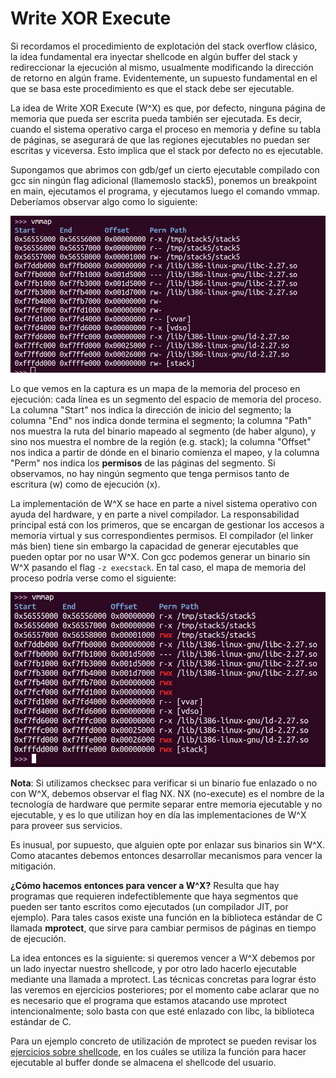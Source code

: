 # Write XOR Execute

Si recordamos el procedimiento de explotación del stack overflow clásico, la idea fundamental era inyectar shellcode en algún buffer del stack y redireccionar la ejecución al mismo, usualmente modificando la dirección de retorno en algún frame. Evidentemente, un supuesto fundamental en el que se basa este procedimiento es que el stack debe ser ejecutable. 

La idea de Write XOR Execute (W^X) es que, por defecto, ninguna página de memoria que pueda ser escrita pueda también ser ejecutada. Es decir, cuando el sistema operativo carga el proceso en memoria y define su tabla de páginas, se asegurará de que las regiones ejecutables no puedan ser escritas y viceversa. Esto implica que el stack por defecto no es ejecutable.



Supongamos que abrimos con gdb/gef un cierto ejecutable compilado con gcc sin ningún flag adicional (llamemoslo stack5), ponemos un breakpoint en main, ejecutamos el programa, y ejecutamos luego el comando vmmap. Deberíamos observar algo como lo siguiente:

![vmmap](img/vmmap.png)

Lo que vemos en la captura es un mapa de la memoria del proceso en ejecución: cada línea es un segmento del espacio de memoria del proceso. La columna "Start" nos indica la dirección de inicio del segmento; la columna "End" nos indica donde termina el segmento; la columna "Path" nos muestra la ruta del binario mapeado al segmento (de haber alguno), y sino nos muestra el nombre de la región (e.g. stack); la columna "Offset" nos indica a partir de dónde en el binario comienza el mapeo, y la columna "Perm" nos indica los **permisos** de las páginas del segmento. Si observamos, no hay ningún segmento que tenga permisos tanto de escritura (w) como de ejecución (x).



La implementación de W^X se hace en parte a nivel sistema operativo con ayuda del hardware, y en parte a nivel compilador. La responsabilidad principal está con los primeros, que se encargan de gestionar los accesos a memoria virtual y sus correspondientes permisos. El compilador (el linker más bien) tiene sin embargo la capacidad de generar ejecutables que pueden optar por no usar W^X. Con gcc podemos generar un binario sin W^X pasando el flag `-z execstack`. En tal caso, el mapa de memoria del proceso podría verse como el siguiente:

![execstack](img/execstack.png)

**Nota**: Si utilizamos checksec para verificar si un binario fue enlazado o no con W^X, debemos observar el flag NX. NX (no-execute) es el nombre de la tecnología de hardware que permite separar entre memoria ejecutable y no ejecutable, y es lo que utilizan hoy en día las implementaciones de W^X para proveer sus servicios.

Es inusual, por supuesto, que alguien opte por enlazar sus binarios sin W^X. Como atacantes debemos entonces desarrollar mecanismos para vencer la mitigación.



**¿Cómo hacemos entonces para vencer a W^X?** Resulta que hay programas que requieren indefectiblemente que haya segmentos que pueden ser tanto escritos como ejecutados (un compilador JIT, por ejemplo). Para tales casos existe una función en la biblioteca estándar de C llamada **mprotect**, que sirve para cambiar permisos de páginas en tiempo de ejecución.

La idea entonces es la siguiente: si queremos vencer a W^X debemos por un lado inyectar nuestro shellcode, y por otro lado hacerlo ejecutable mediante una llamada a mprotect. Las técnicas concretas para lograr ésto las veremos en ejercicios posteriores; por el momento cabe aclarar que no es necesario que el programa que estamos atacando use mprotect intencionalmente; solo basta con que esté enlazado con libc, la biblioteca estándar de C.

Para un ejemplo concreto de utilización de mprotect se pueden revisar los [ejercicios sobre shellcode](../../shellcode/shellcode-01/shellcode-01.c), en los cuáles se utiliza la función para hacer ejecutable al buffer donde se almacena el shellcode del usuario.
